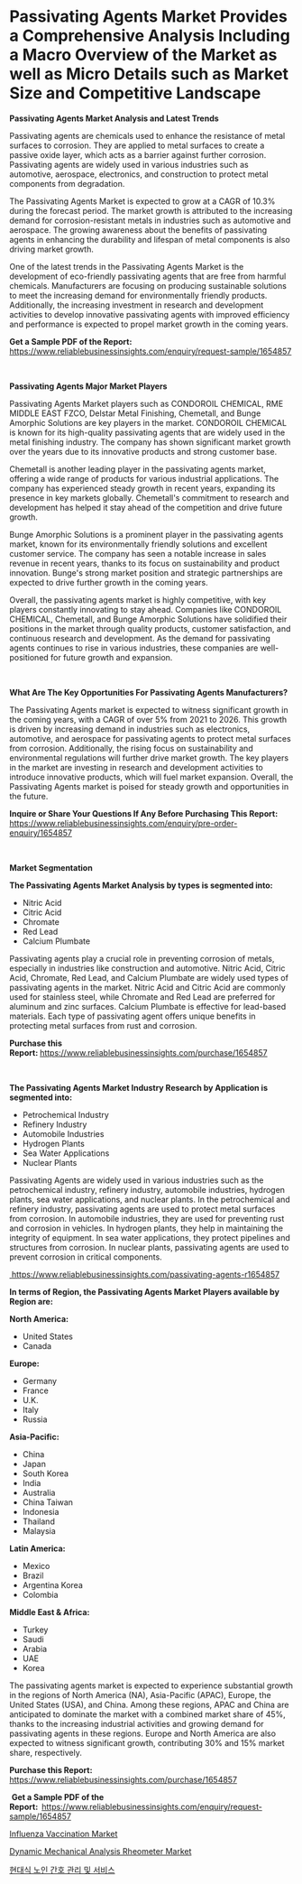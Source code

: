 <p><h1>Passivating Agents Market Provides a Comprehensive Analysis Including a Macro Overview of the Market as well as Micro Details such as Market Size and Competitive Landscape</h1></p><p><strong>Passivating Agents Market Analysis and Latest Trends</strong></p>
<p><p>Passivating agents are chemicals used to enhance the resistance of metal surfaces to corrosion. They are applied to metal surfaces to create a passive oxide layer, which acts as a barrier against further corrosion. Passivating agents are widely used in various industries such as automotive, aerospace, electronics, and construction to protect metal components from degradation.</p><p>The Passivating Agents Market is expected to grow at a CAGR of 10.3% during the forecast period. The market growth is attributed to the increasing demand for corrosion-resistant metals in industries such as automotive and aerospace. The growing awareness about the benefits of passivating agents in enhancing the durability and lifespan of metal components is also driving market growth.</p><p>One of the latest trends in the Passivating Agents Market is the development of eco-friendly passivating agents that are free from harmful chemicals. Manufacturers are focusing on producing sustainable solutions to meet the increasing demand for environmentally friendly products. Additionally, the increasing investment in research and development activities to develop innovative passivating agents with improved efficiency and performance is expected to propel market growth in the coming years.</p></p>
<p><strong>Get a Sample PDF of the Report:&nbsp;</strong> <a href="https://www.reliablebusinessinsights.com/enquiry/request-sample/1654857">https://www.reliablebusinessinsights.com/enquiry/request-sample/1654857</a></p>
<p>&nbsp;</p>
<p><strong>Passivating Agents Major Market Players</strong></p>
<p><p>Passivating Agents Market players such as CONDOROIL CHEMICAL, RME MIDDLE EAST FZCO, Delstar Metal Finishing, Chemetall, and Bunge Amorphic Solutions are key players in the market. CONDOROIL CHEMICAL is known for its high-quality passivating agents that are widely used in the metal finishing industry. The company has shown significant market growth over the years due to its innovative products and strong customer base.</p><p>Chemetall is another leading player in the passivating agents market, offering a wide range of products for various industrial applications. The company has experienced steady growth in recent years, expanding its presence in key markets globally. Chemetall's commitment to research and development has helped it stay ahead of the competition and drive future growth.</p><p>Bunge Amorphic Solutions is a prominent player in the passivating agents market, known for its environmentally friendly solutions and excellent customer service. The company has seen a notable increase in sales revenue in recent years, thanks to its focus on sustainability and product innovation. Bunge's strong market position and strategic partnerships are expected to drive further growth in the coming years.</p><p>Overall, the passivating agents market is highly competitive, with key players constantly innovating to stay ahead. Companies like CONDOROIL CHEMICAL, Chemetall, and Bunge Amorphic Solutions have solidified their positions in the market through quality products, customer satisfaction, and continuous research and development. As the demand for passivating agents continues to rise in various industries, these companies are well-positioned for future growth and expansion.</p></p>
<p>&nbsp;</p>
<p><strong>What Are The Key Opportunities For Passivating Agents Manufacturers?</strong></p>
<p><p>The Passivating Agents market is expected to witness significant growth in the coming years, with a CAGR of over 5% from 2021 to 2026. This growth is driven by increasing demand in industries such as electronics, automotive, and aerospace for passivating agents to protect metal surfaces from corrosion. Additionally, the rising focus on sustainability and environmental regulations will further drive market growth. The key players in the market are investing in research and development activities to introduce innovative products, which will fuel market expansion. Overall, the Passivating Agents market is poised for steady growth and opportunities in the future.</p></p>
<p><strong>Inquire or Share Your Questions If Any Before Purchasing This Report:</strong> <a href="https://www.reliablebusinessinsights.com/enquiry/pre-order-enquiry/1654857">https://www.reliablebusinessinsights.com/enquiry/pre-order-enquiry/1654857</a></p>
<p>&nbsp;</p>
<p><strong>Market Segmentation</strong></p>
<p><strong>The Passivating Agents Market Analysis by types is segmented into:</strong></p>
<p><ul><li>Nitric Acid</li><li>Citric Acid</li><li>Chromate</li><li>Red Lead</li><li>Calcium Plumbate</li></ul></p>
<p><p>Passivating agents play a crucial role in preventing corrosion of metals, especially in industries like construction and automotive. Nitric Acid, Citric Acid, Chromate, Red Lead, and Calcium Plumbate are widely used types of passivating agents in the market. Nitric Acid and Citric Acid are commonly used for stainless steel, while Chromate and Red Lead are preferred for aluminum and zinc surfaces. Calcium Plumbate is effective for lead-based materials. Each type of passivating agent offers unique benefits in protecting metal surfaces from rust and corrosion.</p></p>
<p><strong>Purchase this Report:&nbsp;</strong><a href="https://www.reliablebusinessinsights.com/purchase/1654857">https://www.reliablebusinessinsights.com/purchase/1654857</a></p>
<p>&nbsp;</p>
<p><strong>The Passivating Agents Market Industry Research by Application is segmented into:</strong></p>
<p><ul><li>Petrochemical Industry</li><li>Refinery Industry</li><li>Automobile Industries</li><li>Hydrogen Plants</li><li>Sea Water Applications</li><li>Nuclear Plants</li></ul></p>
<p><p>Passivating Agents are widely used in various industries such as the petrochemical industry, refinery industry, automobile industries, hydrogen plants, sea water applications, and nuclear plants. In the petrochemical and refinery industry, passivating agents are used to protect metal surfaces from corrosion. In automobile industries, they are used for preventing rust and corrosion in vehicles. In hydrogen plants, they help in maintaining the integrity of equipment. In sea water applications, they protect pipelines and structures from corrosion. In nuclear plants, passivating agents are used to prevent corrosion in critical components.</p></p>
<p><a href="https://www.reliablebusinessinsights.com/passivating-agents-r1654857">&nbsp;https://www.reliablebusinessinsights.com/passivating-agents-r1654857</a></p>
<p><strong>In terms of Region, the Passivating Agents Market Players available by Region are:</strong></p>
<p>
    <p> <strong> North America: </strong>
        <ul>
            <li>United States</li>
            <li>Canada</li>
        </ul>
        </p> 
    <p> <strong> Europe: </strong>
        <ul>
            <li>Germany</li>
            <li>France</li>
            <li>U.K.</li>
            <li>Italy</li>
            <li>Russia</li>
        </ul>
        </p> 
    <p> <strong> Asia-Pacific: </strong>
        <ul>
            <li>China</li>
            <li>Japan</li>
            <li>South Korea</li>
            <li>India</li>
            <li>Australia</li>
            <li>China Taiwan</li>
            <li>Indonesia</li>
            <li>Thailand</li>
            <li>Malaysia</li>
        </ul>
        </p> 
    <p> <strong> Latin America: </strong>
        <ul>
            <li>Mexico</li>
            <li>Brazil</li>
            <li>Argentina Korea</li>
            <li>Colombia</li>
        </ul>
        </p> 
    <p> <strong> Middle East & Africa: </strong>
        <ul>
            <li>Turkey</li>
            <li>Saudi</li>
            <li>Arabia</li>
            <li>UAE</li>
            <li>Korea</li>
        </ul>
    </p>
    </p>
<p><p>The passivating agents market is expected to experience substantial growth in the regions of North America (NA), Asia-Pacific (APAC), Europe, the United States (USA), and China. Among these regions, APAC and China are anticipated to dominate the market with a combined market share of 45%, thanks to the increasing industrial activities and growing demand for passivating agents in these regions. Europe and North America are also expected to witness significant growth, contributing 30% and 15% market share, respectively.</p></p>
<p><strong>Purchase this Report: </strong><a href="https://www.reliablebusinessinsights.com/purchase/1654857">https://www.reliablebusinessinsights.com/purchase/1654857</a></p>
<p>&nbsp;<strong>Get a Sample PDF of the Report:&nbsp;&nbsp;</strong><a href="https://www.reliablebusinessinsights.com/enquiry/request-sample/1654857">https://www.reliablebusinessinsights.com/enquiry/request-sample/1654857</a></p>
<p><strong></strong></p>
<p><p><a href="https://github.com/ksleyeze/Market-Research-Report-List-1/blob/main/influenza-vaccination-market.md">Influenza Vaccination Market</a></p><p><a href="https://www.linkedin.com/pulse/dynamic-mechanical-analysis-rheometer-market-global-regional-rvldf?trackingId=IOhqQTPsTQG5MOJcK%2Bllsw%3D%3D">Dynamic Mechanical Analysis Rheometer Market</a></p><p><a href="https://github.com/laholand/Market-Research-Report-List-5/blob/main/314029781785.md">현대식 노인 간호 관리 및 서비스</a></p></p>